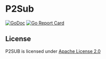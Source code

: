 # P2Sub


[![GoDoc](http://godoc.org/github.com/p2sub/p2sub?status.svg)](http://godoc.org/github.com/p2sub/p2sub) [![Go Report Card](https://goreportcard.com/badge/github.com/p2sub/p2sub)](https://goreportcard.com/report/github.com/p2sub/p2sub)

## License

P2SUB is licensed under [Apache License 2.0](https://github.com/chiro-hiro/p2sub/blob/master/LICENSE)
